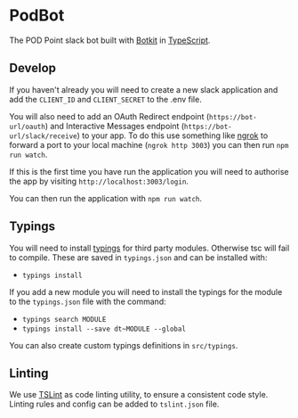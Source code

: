 # PodBot
The POD Point slack bot built with [Botkit](https://github.com/howdyai/botkit/) in [TypeScript](https://www.typescriptlang.org/).

## Develop

If you haven't already you will need to create a new slack application and add the `CLIENT_ID` and `CLIENT_SECRET` to the .env file.

You will also need to add an OAuth Redirect endpoint (`https://bot-url/oauth`) and Interactive Messages endpoint (`https://bot-url/slack/receive`) to your app. To do this use something like [ngrok](https://ngrok.com/) to forward a port to your local machine (`ngrok http 3003`) you can then run `npm run watch`.

If this is the first time you have run the application you will need to authorise the app by visiting `http://localhost:3003/login`.

You can then run the application with `npm run watch`.

## Typings

You will need to install [typings](https://github.com/typings/typings) for third party modules. Otherwise tsc will fail to compile. These are saved in `typings.json` and can be installed with:

* `typings install`

If you add a new module you will need to install the typings for the module to the `typings.json` file with the command:

* `typings search MODULE`
* `typings install --save dt~MODULE --global`

You can also create custom typings definitions in `src/typings`.

## Linting

We use [TSLint](https://palantir.github.io/tslint/) as code linting utility, to ensure a consistent code style.
Linting rules and config can be added to `tslint.json` file.
